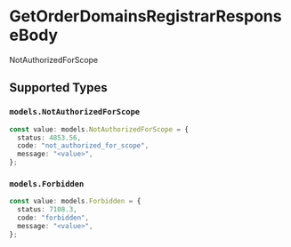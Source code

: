 # GetOrderDomainsRegistrarResponseBody

NotAuthorizedForScope


## Supported Types

### `models.NotAuthorizedForScope`

```typescript
const value: models.NotAuthorizedForScope = {
  status: 4853.56,
  code: "not_authorized_for_scope",
  message: "<value>",
};
```

### `models.Forbidden`

```typescript
const value: models.Forbidden = {
  status: 7108.3,
  code: "forbidden",
  message: "<value>",
};
```

